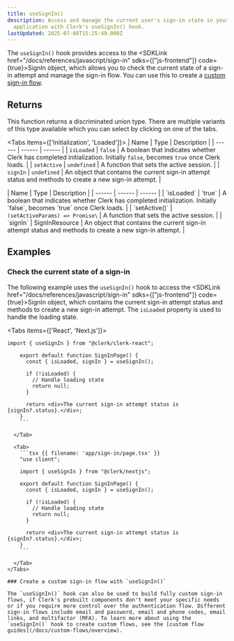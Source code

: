 ```yaml
---
title: useSignIn()
description: Access and manage the current user's sign-in state in your React
  application with Clerk's useSignIn() hook.
lastUpdated: 2025-07-08T15:25:49.000Z
---
```


The `useSignIn()` hook provides access to the <SDKLink href="/docs/references/javascript/sign-in" sdks={["js-frontend"]} code={true}>SignIn</SDKLink> object, which allows you to check the current state of a sign-in attempt and manage the sign-in flow. You can use this to create a [custom sign-in flow](/docs/custom-flows/overview#sign-in-flow).

## Returns

This function returns a discriminated union type. There are multiple variants of this type available which you can select by clicking on one of the tabs.

<Tabs items={['Initialization', 'Loaded']}>
<Tab>
| Name | Type | Description |
| ------ | ------ | ------ |
| `isLoaded` | `false` | A boolean that indicates whether Clerk has completed initialization. Initially `false`, becomes `true` once Clerk loads. |
| `setActive` | `undefined` | A function that sets the active session. |
| `signIn` | `undefined` | An object that contains the current sign-in attempt status and methods to create a new sign-in attempt. |
</Tab>

  <Tab>
    | Name | Type | Description |
    | ------ | ------ | ------ |
    | `isLoaded` | `true` | A boolean that indicates whether Clerk has completed initialization. Initially `false`, becomes `true` once Clerk loads. |
    | `setActive()` | <code>(<SDKLink href="/docs/references/javascript/types/set-active-params" sdks={["js-frontend"]}>setActiveParams</SDKLink>) => Promise\<void\></code> | A function that sets the active session. |
    | `signIn` | <SDKLink href="/docs/references/javascript/sign-in" sdks={["js-frontend"]}>SignInResource</SDKLink> | An object that contains the current sign-in attempt status and methods to create a new sign-in attempt. |
  </Tab>
</Tabs>

## Examples

### Check the current state of a sign-in

The following example uses the `useSignIn()` hook to access the <SDKLink href="/docs/references/javascript/sign-in" sdks={["js-frontend"]} code={true}>SignIn</SDKLink> object, which contains the current sign-in attempt status and methods to create a new sign-in attempt. The `isLoaded` property is used to handle the loading state.

<Tabs items={['React', 'Next.js']}>
<Tab>

````tsx {{ filename: 'src/pages/SignInPage.tsx' }}
import { useSignIn } from "@clerk/clerk-react";

    export default function SignInPage() {
      const { isLoaded, signIn } = useSignIn();

      if (!isLoaded) {
        // Handle loading state
        return null;
      }

      return <div>The current sign-in attempt status is {signIn?.status}.</div>;
    }
    ```

  </Tab>

  <Tab>
    ```tsx {{ filename: 'app/sign-in/page.tsx' }}
    "use client";

    import { useSignIn } from "@clerk/nextjs";

    export default function SignInPage() {
      const { isLoaded, signIn } = useSignIn();

      if (!isLoaded) {
        // Handle loading state
        return null;
      }

      return <div>The current sign-in attempt status is {signIn?.status}.</div>;
    }
    ```

  </Tab>
</Tabs>

### Create a custom sign-in flow with `useSignIn()`

The `useSignIn()` hook can also be used to build fully custom sign-in flows, if Clerk's prebuilt components don't meet your specific needs or if you require more control over the authentication flow. Different sign-in flows include email and password, email and phone codes, email links, and multifactor (MFA). To learn more about using the `useSignIn()` hook to create custom flows, see the [custom flow guides](/docs/custom-flows/overview).
````

